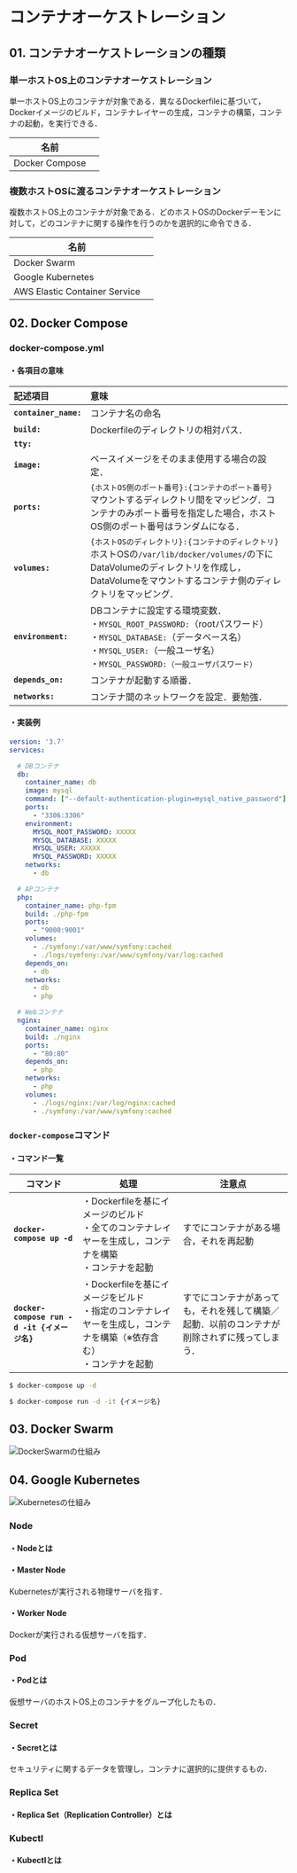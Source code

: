 # コンテナオーケストレーション

## 01. コンテナオーケストレーションの種類

### 単一ホストOS上のコンテナオーケストレーション

単一ホストOS上のコンテナが対象である．異なるDockerfileに基づいて，Dockerイメージのビルド，コンテナレイヤーの生成，コンテナの構築，コンテナの起動，を実行できる．

| 名前           |      |
| -------------- | ---- |
| Docker Compose |      |

### 複数ホストOSに渡るコンテナオーケストレーション

複数ホストOS上のコンテナが対象である．どのホストOSのDockerデーモンに対して，どのコンテナに関する操作を行うのかを選択的に命令できる．

| 名前                          |      |
| ----------------------------- | ---- |
| Docker Swarm                  |      |
| Google Kubernetes             |      |
| AWS Elastic Container Service |      |



## 02. Docker Compose

### docker-compose.yml

#### ・各項目の意味

| 記述項目                  | 意味                                                         |
| :------------------------ | :----------------------------------------------------------- |
| **```container_name:```** | コンテナ名の命名                                             |
| **```build:```**          | Dockerfileのディレクトリの相対パス．                         |
| **```tty:```**            |                                                              |
| **```image:```**          | ベースイメージをそのまま使用する場合の設定．                 |
| **```ports:```**          | ```{ホストOS側のポート番号}:{コンテナのポート番号}```<br>マウントするディレクトリ間をマッピング．コンテナのみポート番号を指定した場合，ホストOS側のポート番号はランダムになる． |
| **```volumes:```**        | ```{ホストOSのディレクトリ}:{コンテナのディレクトリ}```<br>ホストOSの```/var/lib/docker/volumes/```の下にDataVolumeのディレクトリを作成し，DataVolumeをマウントするコンテナ側のディレクトリをマッピング． |
| **```environment:```**    | DBコンテナに設定する環境変数．<br>・```MYSQL_ROOT_PASSWORD:```（rootパスワード）<br>・```MYSQL_DATABASE:```（データベース名）<br>・```MYSQL_USER:```（一般ユーザ名）<br>・```MYSQL_PASSWORD:（一般ユーザパスワード）``` |
| **```depends_on:```**     | コンテナが起動する順番．                                     |
| **```networks:```**       | コンテナ間のネットワークを設定．要勉強．                     |

#### ・実装例

```yaml
version: '3.7'
services:

  # DBコンテナ
  db:
    container_name: db
    image: mysql
    command: ["--default-authentication-plugin=mysql_native_password"]
    ports:
      - "3306:3306"
    environment:
      MYSQL_ROOT_PASSWORD: XXXXX
      MYSQL_DATABASE: XXXXX
      MYSQL_USER: XXXXX
      MYSQL_PASSWORD: XXXXX
    networks:
      - db

  # APコンテナ
  php:
    container_name: php-fpm
    build: ./php-fpm
    ports:
      - "9000:9001"
    volumes:
      - ./symfony:/var/www/symfony:cached
      - ./logs/symfony:/var/www/symfony/var/log:cached
    depends_on:
      - db
    networks:
      - db
      - php

  # Webコンテナ
  nginx:
    container_name: nginx
    build: ./nginx
    ports:
      - "80:80"
    depends_on:
      - php
    networks:
      - php
    volumes:
      - ./logs/nginx:/var/log/nginx:cached
      - ./symfony:/var/www/symfony:cached
```

### ```docker-compose```コマンド

#### ・コマンド一覧

| コマンド                                         | 処理                                                         | 注意点                                                       |
| ------------------------------------------------ | ------------------------------------------------------------ | ------------------------------------------------------------ |
| **```docker-compose up -d```**                   | ・Dockerfileを基にイメージのビルド<br>・全てのコンテナレイヤーを生成し，コンテナを構築<br>・コンテナを起動 | すでにコンテナがある場合，それを再起動                       |
| **```docker-compose run -d -it {イメージ名}```** | ・Dockerfileを基にイメージをビルド<br>・指定のコンテナレイヤーを生成し，コンテナを構築（※依存含む）<br>・コンテナを起動 | すでにコンテナがあっても，それを残して構築／起動．以前のコンテナが削除されずに残ってしまう． |

```bash
$ docker-compose up -d

$ docker-compose run -d -it {イメージ名}
```



## 03. Docker Swarm

![DockerSwarmの仕組み](https://raw.githubusercontent.com/Hiroki-IT/tech-notebook/master/images/DockerSwarmの仕組み.png)



## 04. Google Kubernetes

![Kubernetesの仕組み](https://raw.githubusercontent.com/Hiroki-IT/tech-notebook/master/images/Kubernetesの仕組み.png)

### Node

#### ・Nodeとは

#### ・Master Node

Kubernetesが実行される物理サーバを指す．

#### ・Worker Node

Dockerが実行される仮想サーバを指す．



### Pod

#### ・Podとは

仮想サーバのホストOS上のコンテナをグループ化したもの．



### Secret

#### ・Secretとは

セキュリティに関するデータを管理し，コンテナに選択的に提供するもの．



### Replica Set

#### ・Replica Set（Replication Controller）とは



### Kubectl

#### ・Kubectlとは

